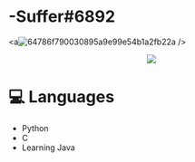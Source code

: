 # -Suffer#6892
<a![64786f790030895a9e99e54b1a2fb22a](https://i.imgur.com/qtfZIQV.gif) />

<p align="center">

<a href="https://dsc.bio/357272892771270656">
  <img src="https://lanyard.cnrad.dev/api/500787513330499584?theme=light&bg=9ecf80&animated=true&hideDiscrim=true&borderRadius=30px&idleMessage=Probably%20doing%20something%20else..." />
</a>

# 💻 Languages

- Python
- C
- Learning Java

